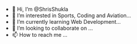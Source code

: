 - 👋 Hi, I’m @ShrisShukla
- 👀 I’m interested in Sports, Coding and Aviation...
- 🌱 I’m currently learning Web Development...
- 💞️ I’m looking to collaborate on ...
- 📫 How to reach me ...

<!---
ShrisShukla/ShrisShukla is a ✨ special ✨ repository because its `README.md` (this file) appears on your GitHub profile.
You can click the Preview link to take a look at your changes.
--->
